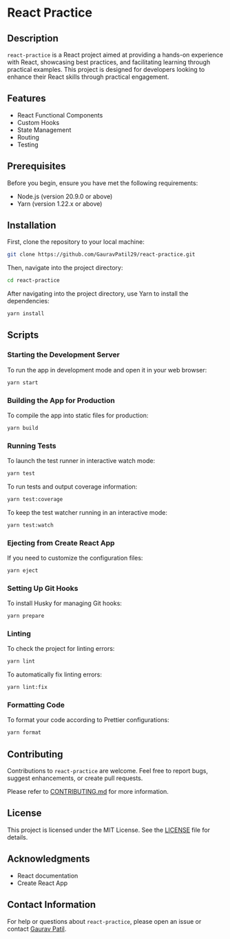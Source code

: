 
# React Practice

## Description

`react-practice` is a React project aimed at providing a hands-on experience with React, showcasing best practices, and facilitating learning through practical examples. This project is designed for developers looking to enhance their React skills through practical engagement.

## Features

- React Functional Components
- Custom Hooks
- State Management
- Routing
- Testing

## Prerequisites

Before you begin, ensure you have met the following requirements:
- Node.js (version 20.9.0 or above)
- Yarn (version 1.22.x or above)

## Installation

First, clone the repository to your local machine:

```bash
git clone https://github.com/GauravPatil29/react-practice.git
```

Then, navigate into the project directory:

```bash
cd react-practice
```

After navigating into the project directory, use Yarn to install the dependencies:

```bash
yarn install
```

## Scripts

### Starting the Development Server

To run the app in development mode and open it in your web browser:

```bash
yarn start
```

### Building the App for Production

To compile the app into static files for production:

```bash
yarn build
```

### Running Tests

To launch the test runner in interactive watch mode:

```bash
yarn test
```

To run tests and output coverage information:

```bash
yarn test:coverage
```

To keep the test watcher running in an interactive mode:

```bash
yarn test:watch
```

### Ejecting from Create React App

If you need to customize the configuration files:

```bash
yarn eject
```

### Setting Up Git Hooks

To install Husky for managing Git hooks:

```bash
yarn prepare
```

### Linting

To check the project for linting errors:

```bash
yarn lint
```

To automatically fix linting errors:

```bash
yarn lint:fix
```

### Formatting Code

To format your code according to Prettier configurations:

```bash
yarn format
```

## Contributing

Contributions to `react-practice` are welcome. Feel free to report bugs, suggest enhancements, or create pull requests.

Please refer to [CONTRIBUTING.md](CONTRIBUTING.md) for more information.

## License

This project is licensed under the MIT License. See the [LICENSE](LICENSE.md) file for details.

## Acknowledgments

- React documentation
- Create React App

## Contact Information

For help or questions about `react-practice`, please open an issue or contact [Gaurav Patil](mailto:gauravpatil2994@gmail.com).
